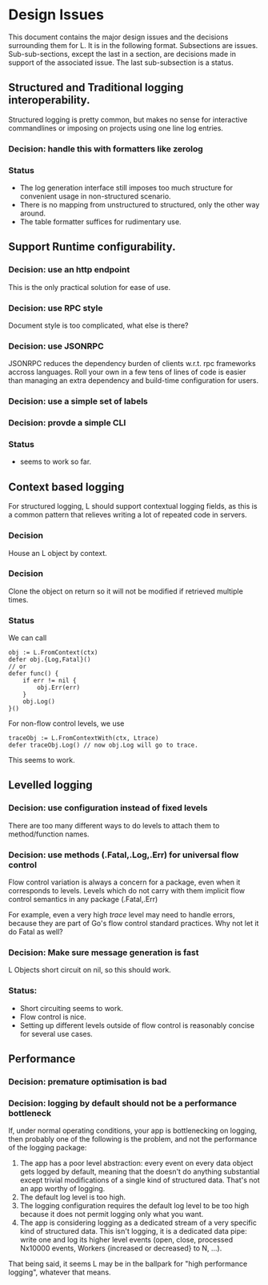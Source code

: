 # Design Issues

This document contains the major design issues and the decisions surrounding
them for L.  It is in the following format.  Subsections are issues.
Sub-sub-sections, except the last in a section,  are decisions made in support
of the associated issue.  The last sub-subsection is a status.

## Structured and Traditional logging interoperability.

Structured logging is pretty common, but makes no sense for interactive
commandlines or imposing on projects using one line log entries.

### Decision: handle this with formatters like zerolog

### Status 

- The log generation interface still imposes too much
structure for convenient usage in non-structured scenario.
- There is no mapping from unstructured to structured, only
the other way around.
- The table formatter suffices for rudimentary use.

## Support Runtime configurability.

### Decision: use an http endpoint

This is the only practical solution for ease of use.

### Decision: use RPC style

Document style is too complicated, what else is there?

### Decision: use JSONRPC

JSONRPC reduces the dependency burden of clients w.r.t.
rpc frameworks accross languages.  Roll your own in 
a few tens of lines of code is easier than managing 
an extra dependency and build-time configuration for users.

### Decision: use a simple set of labels

### Decision: provde a simple CLI

### Status
- seems to work so far.

## Context based logging

For structured logging, L should support contextual logging fields,
as this is a common pattern that relieves writing a lot of 
repeated code in servers.

### Decision

House an L object by context.

### Decision

Clone the object on return so it will not be modified if 
retrieved multiple times.

### Status

We can call 
```
obj := L.FromContext(ctx)
defer obj.{Log,Fatal}()
// or
defer func() {
	if err != nil {
		obj.Err(err)
	}
	obj.Log()
}()
```

For non-flow control levels, we use
```
traceObj := L.FromContextWith(ctx, Ltrace)
defer traceObj.Log() // now obj.Log will go to trace.
```

This seems to work.

## Levelled logging

### Decision: use configuration instead of fixed levels

There are too many different ways to do levels to attach them to
method/function names.

### Decision: use methods (.Fatal,.Log,.Err) for universal flow control

Flow control variation is always a concern for a package,
even when it corresponds to levels.  Levels which do not carry
with them implicit flow control semantics in any package (.Fatal,.Err)

For example, even a very high _trace_ level may need to handle errors,
because they are part of Go's flow control standard practices.  Why
not let it do Fatal as well?

### Decision: Make sure message generation is fast 

L Objects short circuit on nil, so this should work.

### Status:

- Short circuiting seems to work.
- Flow control is nice.
- Setting up different levels outside of flow control is reasonably concise for
  several use cases.



## Performance

### Decision: premature optimisation is bad

### Decision: logging by default should not be a performance bottleneck

If, under normal operating conditions, your app is bottlenecking on logging, then probably
one of the following is the problem, and not the performance of the logging package:

1. The app has a poor level abstraction: every event on every data object gets logged by
default, meaning that the doesn't do anything substantial except trivial modifications
of a single kind of structured data.   That's not an app worthy of logging.
1. The default log level is too high.
1. The logging configuration requires the default log level to be too high because it does
not permit logging only what you want.
1. The app is considering logging as a dedicated stream of a very specific kind
   of structured data.  This isn't logging, it is a dedicated data pipe: write
one and log its higher level events (open, close, processed Nx10000 events,
Workers {increased or decreased} to N, ...).

That being said, it seems L may be in the ballpark for "high performance logging", whatever 
that means.



